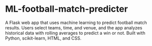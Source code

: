 # ML-football-match-predicter
A Flask web app that uses machine learning to predict football match results. Users select teams, time, and venue, and the app analyzes historical data with rolling averages to predict a win or not. Built with Python, scikit-learn, HTML, and CSS.
